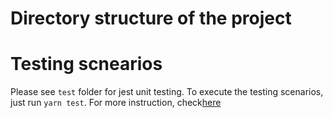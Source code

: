 # Directory structure of the project

# Testing scnearios
Please see `test` folder for jest unit testing.
To execute the testing scenarios, just run `yarn test`.
For more instruction, check[here](https://jestjs.io/docs/en/getting-started.html)
